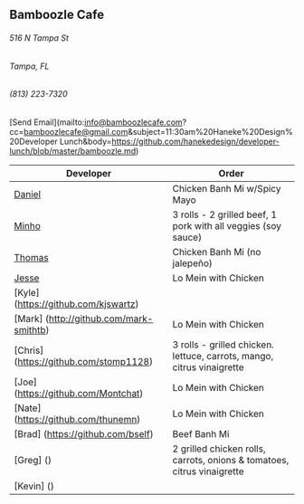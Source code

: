 ## Bamboozle Cafe
###### 516 N Tampa St
###### Tampa, FL
###### (813) 223-7320
[Send Email](mailto:info@bamboozlecafe.com?cc=bamboozlecafe@gmail.com&subject=11:30am%20Haneke%20Design%20Developer Lunch&body=https://github.com/hanekedesign/developer-lunch/blob/master/bamboozle.md)

Developer     | Order
--------------|---------------------
[Daniel](https://github.com/dtartaglia)           	| Chicken Banh Mi w/Spicy Mayo
[Minho](https://github.com/minhochoi)               | 3 rolls - 2 grilled beef, 1 pork with all veggies (soy sauce)
[Thomas](https://github.com/ThomasKomarnicki)       | Chicken Banh Mi (no jalepeño)
[Jesse](https://github.com/jessecurry)              | Lo Mein with Chicken
[Kyle] (https://github.com/kjswartz)                | 
[Mark] (http://github.com/mark-smithtb)             | Lo Mein with Chicken
[Chris] (https://github.com/stomp1128)              | 3 rolls - grilled chicken. lettuce, carrots, mango, citrus vinaigrette
[Joe] (https://github.com/Montchat)                 | Lo Mein with Chicken
[Nate] (https://github.com/thunemn)                 | Lo Mein with Chicken
[Brad] (https://github.com/bself)                   | Beef Banh Mi                                   
[Greg] ()                                           | 2 grilled chicken rolls, carrots, onions & tomatoes, citrus vinaigrette
[Kevin] ()                                          | 
